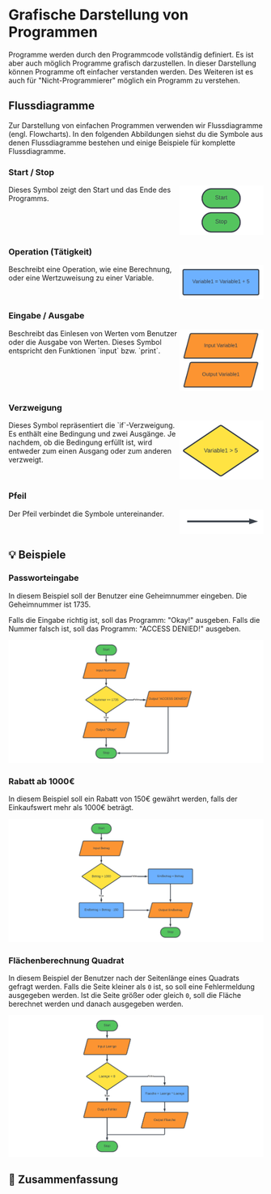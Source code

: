 # Grafische Darstellung von Programmen

Programme werden durch den Programmcode vollständig definiert.
Es ist aber auch möglich Programme grafisch darzustellen.
In dieser Darstellung können Programme oft einfacher verstanden werden.
Des Weiteren ist es auch für "Nicht-Programmierer" möglich ein Programm zu verstehen.

## Flussdiagramme

Zur Darstellung von einfachen Programmen verwenden wir Flussdiagramme
(engl. Flowcharts).
In den folgenden Abbildungen siehst du die Symbole aus
denen Flussdiagramme bestehen und einige Beispiele für komplette Flussdiagramme.

### Start / Stop
<img style="float: right; width:33%" src="./images/start_stop.png">
Dieses Symbol zeigt den Start und das Ende des Programms.
<div style="clear:both;"></div>

### Operation (Tätigkeit)
<img style="float: right; width:33%" src="./images/process.png">
Beschreibt eine Operation, wie eine Berechnung,
oder eine Wertzuweisung zu einer Variable.
<div style="clear:both;"></div>

### Eingabe / Ausgabe
<img style="float: right; width:33%" src="./images/input_output.png">
Beschreibt das Einlesen von Werten vom Benutzer oder die 
Ausgabe von Werten. Dieses Symbol entspricht den Funktionen `input` bzw. `print`.
<div style="clear:both;"></div>

### Verzweigung
<img style="float: right; width:33%" src="./images/decision.png">
Dieses Symbol repräsentiert die `if`-Verzweigung.
Es enthält eine Bedingung und zwei Ausgänge.
Je nachdem, ob die Bedingung erfüllt ist, wird entweder
zum einen Ausgang oder zum anderen verzweigt.
<div style="clear:both;"></div>

### Pfeil
<img style="float: right; width:33%" src="./images/arrow.png">
Der Pfeil verbindet die Symbole untereinander.
<div style="clear:both;"></div>


## 💡 Beispiele


### Passworteingabe

In diesem Beispiel soll der Benutzer eine Geheimnummer eingeben.
Die Geheimnummer ist 1735.

Falls die Eingabe richtig ist, soll das Programm: "Okay!" ausgeben.
Falls die Nummer falsch ist, soll das Programm: "ACCESS DENIED!" ausgeben.

![Flussdiagramm einer einfachen Passworteingabe](./images/beispiel1_small.png)

### Rabatt ab 1000€

In diesem Beispiel soll ein Rabatt von 150€ gewährt werden,
falls der Einkaufswert mehr als 1000€ beträgt.

![Flussdiagramm des Rabattberechnungsprogramms](./images/beispiel2_small.png)

### Flächenberechnung Quadrat

In diesem Beispiel der Benutzer nach der Seitenlänge eines
Quadrats gefragt werden. Falls die Seite kleiner als `0` ist,
so soll eine Fehlermeldung ausgegeben werden.
Ist die Seite größer oder gleich `0`, soll die Fläche berechnet
werden und danach ausgegeben werden. 

![Flussdiagramm der Flächenberechnung](./images/beispiel3_small.png)


## 🧭 Zusammenfassung



















